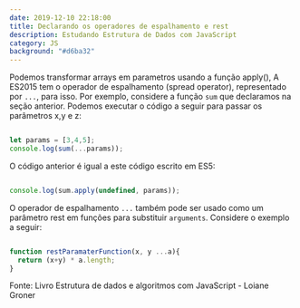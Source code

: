 ```yaml
---
date: 2019-12-10 22:18:00
title: Declarando os operadores de espalhamento e rest
description: Estudando Estrutura de Dados com JavaScript
category: JS
background: "#d6ba32"
---
```


Podemos transformar arrays em parametros usando a função apply(), A ES2015 tem o operador de espalhamento (spread operator), representado por `...`, para isso. Por exemplo, considere a função `sum` que declaramos na seção anterior. Podemos executar o código a seguir para passar os parâmetros x,y e z:

```js

let params = [3,4,5];
console.log(sum(...params));

```
O código anterior é igual a este código escrito em ES5:

```js

console.log(sum.apply(undefined, params));

```

O operador de espalhamento `...` também pode ser usado como um parâmetro rest em funções para substituir `arguments`. Considere o exemplo a seguir: 

```js

function restParamaterFunction(x, y ...a){
  return (x+y) * a.length;
}

```


Fonte: Livro Estrutura de dados e algoritmos com JavaScript - Loiane Groner

